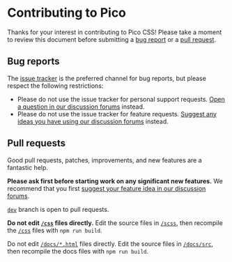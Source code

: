 # Contributing to Pico

Thanks for your interest in contributing to Pico CSS! Please take a moment to review this document before submitting a [bug report](https://github.com/picocss/pico/issues) or a [pull request](https://github.com/picocss/pico/pulls).

## Bug reports

The [issue tracker]((https://github.com/picocss/pico/issues)) is the preferred channel for bug reports, but please respect the following restrictions:
- Please do not use the issue tracker for personal support requests. [Open a question in our discussion forums](https://github.com/picocss/pico/discussions/new?category=help) instead.
- Please do not use the issue tracker for feature requests. [Suggest any ideas you have using our discussion forums](https://github.com/picocss/pico/discussions/new?category=ideas) instead.

## Pull requests

Good pull requests, patches, improvements, and new features are a fantastic help.

**Please ask first before starting work on any significant new features.**
We recommend that you first [suggest your feature idea in our discussion forums](https://github.com/picocss/pico/discussions/new?category=ideas).

[`dev`](https://github.com/picocss/pico/tree/dev) branch is open to pull requests.

**Do not edit [`/css`](https://github.com/picocss/pico/tree/master/css) files directly.** Edit the source files in [`/scss`](https://github.com/picocss/pico/tree/master/scss), then recompile the [`/css`](https://github.com/picocss/pico/tree/master/css) files with `npm run build`.

Do not edit [`/docs/*.html`](https://github.com/picocss/pico/tree/master/docs) files directly. Edit the source files in [`/docs/src`](https://github.com/picocss/pico/tree/master/docs/src), then recompile the docs files with `npm run build`.
